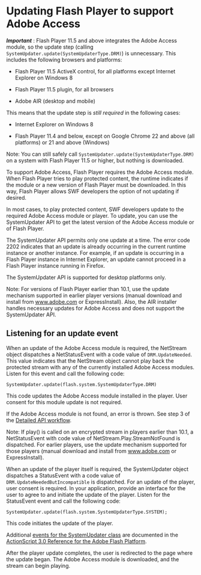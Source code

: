 # Updating Flash Player to support Adobe Access

<div>

**_Important_** : Flash Player 11.5 and above integrates the Adobe Access
module, so the update step (calling
`SystemUpdater.update(SystemUpdaterType.DRM)`) is unnecessary. This includes the
following browsers and platforms:

- Flash Player 11.5 ActiveX control, for all platforms except Internet Explorer
  on Windows 8

- Flash Player 11.5 plugin, for all browsers

- Adobe AIR (desktop and mobile)

This means that the update step is _still required_ in the following cases:

- Internet Explorer on Windows 8

- Flash Player 11.4 and below, except on Google Chrome 22 and above (all
  platforms) or 21 and above (Windows)

<div>

Note: You can still safely call `SystemUpdater.update(SystemUpdaterType.DRM)` on
a system with Flash Player 11.5 or higher, but nothing is downloaded.

</div>

To support Adobe Access, Flash Player requires the Adobe Access module. When
Flash Player tries to play protected content, the runtime indicates if the
module or a new version of Flash Player must be downloaded. In this way, Flash
Player allows SWF developers the option of not updating if desired.

In most cases, to play protected content, SWF developers update to the required
Adobe Access module or player. To update, you can use the SystemUpdater API to
get the latest version of the Adobe Access module or of Flash Player.

The SystemUpdater API permits only one update at a time. The error code 2202
indicates that an update is already occurring in the current runtime instance or
another instance. For example, if an update is occurring in a Flash Player
instance in Internet Explorer, an update cannot proceed in a Flash Player
instance running in Firefox.

The SystemUpdater API is supported for desktop platforms only.

<div>

<div>

Note: For versions of Flash Player earlier than 10.1, use the update mechanism
supported in earlier player versions (manual download and install from
www.adobe.com or ExpressInstall). Also, the AIR installer handles necessary
updates for Adobe Access and does not support the SystemUpdater API.

</div>

</div>

</div>

<div>

## Listening for an update event

<div>

When an update of the Adobe Access module is required, the NetStream object
dispatches a NetStatusEvent with a code value of `DRM.UpdateNeeded`. This value
indicates that the NetStream object cannot play back the protected stream with
any of the currently installed Adobe Access modules. Listen for this event and
call the following code:

<div>

    SystemUpdater.update(flash.system.SystemUpdaterType.DRM)

This code updates the Adobe Access module installed in the player. User consent
for this module update is not required.

</div>

If the Adobe Access module is not found, an error is thrown. See step 3 of the
[Detailed API workflow](WSa3a415adbae4e49c-513a8af0126e28a784c-8000.html).

<div>

<div>

Note: If play() is called on an encrypted stream in players earlier than 10.1, a
NetStatusEvent with code value of NetStream.Play.StreamNotFound is dispatched.
For earlier players, use the update mechanism supported for those players
(manual download and install from www.adobe.com or ExpressInstall).

</div>

</div>

When an update of the player itself is required, the SystemUpdater object
dispatches a StatusEvent with a code value of `DRM.UpdateNeededButIncompatible`
is dispatched. For an update of the player, user consent is required. In your
application, provide an interface for the user to agree to and initiate the
update of the player. Listen for the StatusEvent event and call the following
code:

<div>

    SystemUpdater.update(flash.system.SystemUpdaterType.SYSTEM);

This code initiates the update of the player.

</div>

Additional
[events for the SystemUpdater class](https://help.adobe.com/en_US/FlashPlatform/reference/actionscript/3/flash/system/SystemUpdater.html#eventSummary)
are documented in the
[ActionScript 3.0 Reference for the Adobe Flash Platform](https://help.adobe.com/en_US/FlashPlatform/reference/actionscript/3/index.html).

After the player update completes, the user is redirected to the page where the
update began. The Adobe Access module is downloaded, and the stream can begin
playing.

</div>

</div>

<div>

<div>

</div>

</div>
